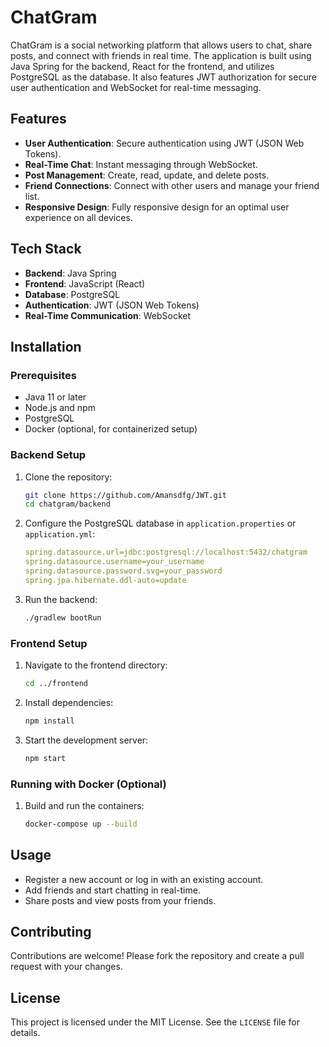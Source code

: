 # ChatGram

ChatGram is a social networking platform that allows users to chat, share posts, and connect with friends in real time. The application is built using Java Spring for the backend, React for the frontend, and utilizes PostgreSQL as the database. It also features JWT authorization for secure user authentication and WebSocket for real-time messaging.

## Features

- **User Authentication**: Secure authentication using JWT (JSON Web Tokens).
- **Real-Time Chat**: Instant messaging through WebSocket.
- **Post Management**: Create, read, update, and delete posts.
- **Friend Connections**: Connect with other users and manage your friend list.
- **Responsive Design**: Fully responsive design for an optimal user experience on all devices.

## Tech Stack

- **Backend**: Java Spring
- **Frontend**: JavaScript (React)
- **Database**: PostgreSQL
- **Authentication**: JWT (JSON Web Tokens)
- **Real-Time Communication**: WebSocket

## Installation

### Prerequisites

- Java 11 or later
- Node.js and npm
- PostgreSQL
- Docker (optional, for containerized setup)

### Backend Setup

1. Clone the repository:
    ```bash
    git clone https://github.com/Amansdfg/JWT.git
    cd chatgram/backend
    ```

2. Configure the PostgreSQL database in `application.properties` or `application.yml`:
    ```yaml
    spring.datasource.url=jdbc:postgresql://localhost:5432/chatgram
    spring.datasource.username=your_username
    spring.datasource.password.svg=your_password
    spring.jpa.hibernate.ddl-auto=update
    ```

3. Run the backend:
    ```bash
    ./gradlew bootRun
    ```

### Frontend Setup

1. Navigate to the frontend directory:
    ```bash
    cd ../frontend
    ```

2. Install dependencies:
    ```bash
    npm install
    ```

3. Start the development server:
    ```bash
    npm start
    ```

### Running with Docker (Optional)

1. Build and run the containers:
    ```bash
    docker-compose up --build
    ```

## Usage

- Register a new account or log in with an existing account.
- Add friends and start chatting in real-time.
- Share posts and view posts from your friends.

## Contributing

Contributions are welcome! Please fork the repository and create a pull request with your changes.

## License

This project is licensed under the MIT License. See the `LICENSE` file for details.
